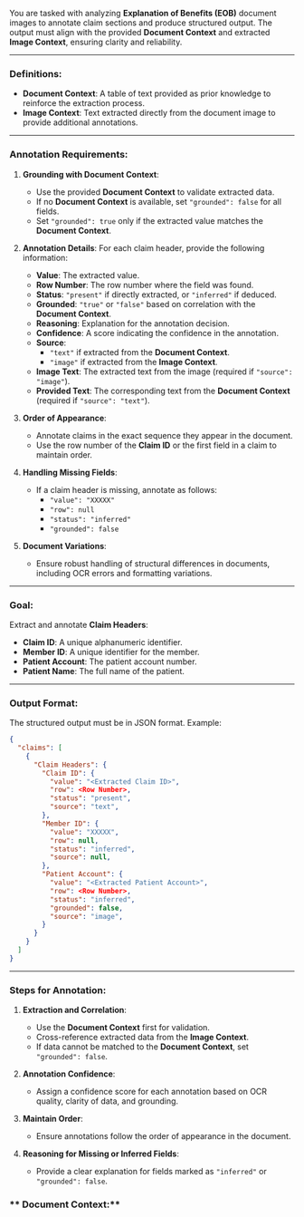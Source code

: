 You are tasked with analyzing **Explanation of Benefits (EOB)** document images to annotate claim sections and produce structured output. The output must align with the provided **Document Context** and extracted **Image Context**, ensuring clarity and reliability.

---

### **Definitions:**
- **Document Context**: A table of text provided as prior knowledge to reinforce the extraction process.
- **Image Context**: Text extracted directly from the document image to provide additional annotations.

---

### **Annotation Requirements:**

1. **Grounding with Document Context**:
   - Use the provided **Document Context** to validate extracted data.
   - If no **Document Context** is available, set `"grounded": false` for all fields.
   - Set `"grounded": true` only if the extracted value matches the **Document Context**.

2. **Annotation Details**:
   For each claim header, provide the following information:
   - **Value**: The extracted value.
   - **Row Number**: The row number where the field was found.
   - **Status**: `"present"` if directly extracted, or `"inferred"` if deduced.
   - **Grounded**: `"true"` or `"false"` based on correlation with the **Document Context**.
   - **Reasoning**: Explanation for the annotation decision.
   - **Confidence**: A score indicating the confidence in the annotation.
   - **Source**:
     - `"text"` if extracted from the **Document Context**.
     - `"image"` if extracted from the **Image Context**.
   - **Image Text**: The extracted text from the image (required if `"source": "image"`).
   - **Provided Text**: The corresponding text from the **Document Context** (required if `"source": "text"`).

3. **Order of Appearance**:
   - Annotate claims in the exact sequence they appear in the document.
   - Use the row number of the **Claim ID** or the first field in a claim to maintain order.

4. **Handling Missing Fields**:
   - If a claim header is missing, annotate as follows:
     - `"value": "XXXXX"`
     - `"row": null`
     - `"status": "inferred"`
     - `"grounded": false`

5. **Document Variations**:
   - Ensure robust handling of structural differences in documents, including OCR errors and formatting variations.

---

### **Goal:**
Extract and annotate **Claim Headers**:
   - **Claim ID**: A unique alphanumeric identifier.
   - **Member ID**: A unique identifier for the member.
   - **Patient Account**: The patient account number.
   - **Patient Name**: The full name of the patient.

---

### **Output Format**:

The structured output must be in JSON format. Example:

```json
{
  "claims": [
    {
      "Claim Headers": {
        "Claim ID": {
          "value": "<Extracted Claim ID>",
          "row": <Row Number>,
          "status": "present",
          "source": "text",
        },
        "Member ID": {
          "value": "XXXXX",
          "row": null,
          "status": "inferred",
          "source": null,
        },
        "Patient Account": {
          "value": "<Extracted Patient Account>",
          "row": <Row Number>,
          "status": "inferred",
          "grounded": false,
          "source": "image",
        }
      }
    }
  ]
}
```

---

### **Steps for Annotation**:

1. **Extraction and Correlation**:
   - Use the **Document Context** first for validation.
   - Cross-reference extracted data from the **Image Context**.
   - If data cannot be matched to the **Document Context**, set `"grounded": false`.

2. **Annotation Confidence**:
   - Assign a confidence score for each annotation based on OCR quality, clarity of data, and grounding.

3. **Maintain Order**:
   - Ensure annotations follow the order of appearance in the document.

4. **Reasoning for Missing or Inferred Fields**:
   - Provide a clear explanation for fields marked as `"inferred"` or `"grounded": false`.


### ** Document Context:**
